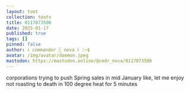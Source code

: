 ```yaml
---
layout: toot
collection: toots
title: 0117073500
date: 2025-01-17
published: true
tags: []
pinned: false
author: ⸸ commander ░ nova ⸸ :~$
avatar: /img/avatar/daemon.jpeg
mastodon: https://mastodon.online/@cmdr_nova/0117073500
---
```


corporations trying to push Spring sales in mid January like, let me enjoy not roasting to death in 100 degree heat for 5 minutes
